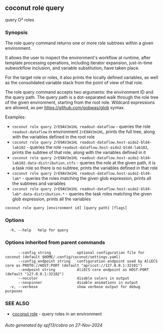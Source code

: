 ## coconut role query

query O² roles

### Synopsis

The role query command returns one or more role subtrees within a given environment.

It allows the user to inspect the environment's workflow at runtime, after template processing operations, including
iterator expansion, just-in-time subworkflow inclusion, and variable substitution, have taken place.

For the target role or roles, it also prints the locally defined variables, as well as the consolidated variable
stack from the point of view of that role.

The role query command accepts two arguments: the environment ID and the query path. The query path is a dot-separated
walk through the role tree of the given environment, starting from the root role. Wildcard expressions are allowed, as
per https://github.com/gobwas/glob syntax.

Examples:
 * `coconut role query 2rE9AV3m1HL readout-dataflow` - queries the role `readout-dataflow` in environment `2rE9AV3m1HL`, prints the full tree, along with the variables defined in the root role
 * `coconut role query 2rE9AV3m1HL readout-dataflow.host-aido2-bld4-lab102` - queries the role `readout-dataflow.host-aido2-bld4-lab102`, prints the subtree of that role, along with the variables defined in it
 * `coconut role query 2rE9AV3m1HL readout-dataflow.host-aido2-bld4-lab102.data-distribution.stfs` - queries the role at the given path, it is a task role so there is no subtree, prints the variables defined in that role
 * `coconut role query 2rE9AV3m1HL readout-dataflow.host-aido2-bld4-lab*` - queries the roles matching the given glob expression, prints all the subtrees and variables
 * `coconut role query 2rE9AV3m1HL readout-dataflow.host-aido2-bld4-lab*.data-distribution.*` - queries the task roles matching the given glob expression, prints all the variables

```
coconut role query [environment id] [query path] [flags]
```

### Options

```
  -h, --help   help for query
```

### Options inherited from parent commands

```
      --config string            optional configuration file for coconut (default $HOME/.config/coconut/settings.yaml)
      --config_endpoint string   configuration endpoint used by AliECS core as PROTO://HOST:PORT (default "apricot://127.0.0.1:32101")
      --endpoint string          AliECS core endpoint as HOST:PORT (default "127.0.0.1:32102")
      --nocolor                  disable colors in output
      --nospinner                disable animations in output
  -v, --verbose                  show verbose output for debug purposes
```

### SEE ALSO

* [coconut role](coconut_role.md)	 - query roles in an environment

###### Auto generated by spf13/cobra on 27-Nov-2024
